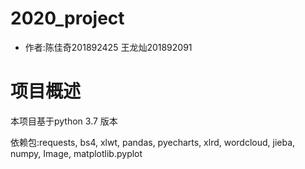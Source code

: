 # 2020_project

- 作者:陈佳奇201892425
       王龙灿201892091


# 项目概述
本项目基于python 3.7 版本

依赖包:requests, bs4, xlwt, pandas, pyecharts, xlrd, wordcloud, jieba, numpy, Image, matplotlib.pyplot

